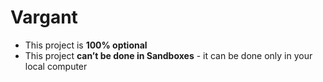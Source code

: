 # Vargant
* This project is **100% optional**
* This project **can’t be done in Sandboxes** - it can be done only in your local computer
